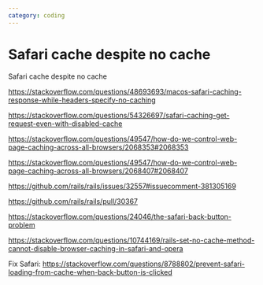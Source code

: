 ```yaml
---
category: coding
---
```

# Safari cache despite no cache

Safari cache despite no cache

https://stackoverflow.com/questions/48693693/macos-safari-caching-response-while-headers-specify-no-caching

https://stackoverflow.com/questions/54326697/safari-caching-get-request-even-with-disabled-cache

https://stackoverflow.com/questions/49547/how-do-we-control-web-page-caching-across-all-browsers/2068353#2068353

https://stackoverflow.com/questions/49547/how-do-we-control-web-page-caching-across-all-browsers/2068407#2068407

https://github.com/rails/rails/issues/32557#issuecomment-381305169

https://github.com/rails/rails/pull/30367

https://stackoverflow.com/questions/24046/the-safari-back-button-problem

https://stackoverflow.com/questions/10744169/rails-set-no-cache-method-cannot-disable-browser-caching-in-safari-and-opera

Fix Safari: https://stackoverflow.com/questions/8788802/prevent-safari-loading-from-cache-when-back-button-is-clicked
